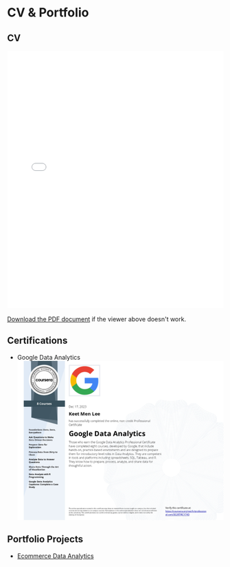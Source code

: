 # CV & Portfolio

## CV

<embed src="/assets/Resume_(Latest).pdf" type="application/pdf" width="100%" height="600px" />

[Download the PDF document](/assets/Resume_(Latest).pdf) if the viewer above doesn't work.
## Certifications
- Google Data Analytics
  ![Google Data Analytics](/assets/Data_Analytics_Cert.jpg)

## Portfolio Projects
- [Ecommerce Data Analytics](https://github.com/K-eet/Portfolio_Projects)
